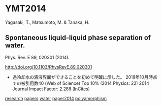 # YMT2014

Yagasaki, T., Matsumoto, M. & Tanaka, H.

## Spontaneous liquid-liquid phase separation of water.

Phys. Rev. E 89, 020301 (2014).

http://doi.org/10.1103/PhysRevE.89.020301


* 過冷却水の液液界面ができることを初めて明確に示した。
2018年10月時点での被引用数40 (Web of Science)  Top 10% (2014 Physics: 22)
2014 Journal Impact Factor: 2.288 ([InCites](http://jcr.incites.thomsonreuters.com/JCRJournalProfileAction.action?pg=JRNLPROF&edition=SCIE&journal=PHYS%20REV%20E))

[](http://youtu.be/ys5L4N_kaFA)

[](https://youtu.be/Y8jKM1b-jZU)



[research](research.md) [papers](papers.md) [water](water.md) [paper2014](paper2014.md) [polyamorphism](polyamorphism.md)






